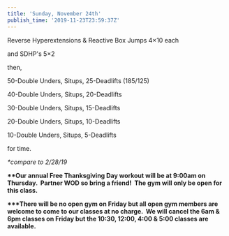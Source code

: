 ```yaml
---
title: 'Sunday, November 24th'
publish_time: '2019-11-23T23:59:37Z'
---
```


Reverse Hyperextensions & Reactive Box Jumps 4×10 each

and SDHP's 5×2

then,

50-Double Unders, Situps, 25-Deadlifts (185/125)

40-Double Unders, Situps, 20-Deadlifts

30-Double Unders, Situps, 15-Deadlifts

20-Double Unders, Situps, 10-Deadlifts

10-Double Unders, Situps, 5-Deadlifts

for time.

*\*compare to 2/28/19*

**\*\*Our annual Free Thanksgiving Day workout will be at 9:00am on
Thursday.  Partner WOD so bring a friend!  The gym will only be open for
this class.**

**\*\*\*There will be no open gym on Friday but all open gym members are
welcome to come to our classes at no charge.  We will cancel the 6am &
6pm classes on Friday but the 10:30, 12:00, 4:00 & 5:00 classes are
available.**
